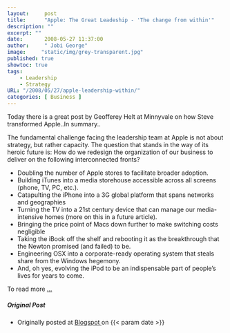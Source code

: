 ```yaml
---
layout:     post 
title:      "Apple: The Great Leadeship - 'The change from within'"
description: ""
excerpt: ""
date:       2008-05-27 11:37:00
author:     " Jobi George"
image:     "static/img/grey-transparent.jpg"
published: true
showtoc: true 
tags:
    - Leadership
    - Strategy
URL: "/2008/05/27/apple-leadership-within/"
categories: [ Business ]
---
```


Today there is a great post by Geofferey Helt at Minnyvale on how Steve transformed Apple..In summary..

The fundamental challenge facing the leadership team at Apple is not about strategy, but rather capacity. The question that stands in the way of its heroic future is: How do we redesign the organization of our business to deliver on the following interconnected fronts?

* Doubling the number of Apple stores to facilitate broader adoption.
* Building iTunes into a media storehouse accessible across all screens (phone, TV, PC, etc.).
* Catapulting the iPhone into a 3G global platform that spans networks and geographies
* Turning the TV into a 21st century device that can manage our media-intensive homes (more on this in a future article).
* Bringing the price point of Macs down further to make switching costs negligible
* Taking the iBook off the shelf and rebooting it as the breakthrough that the Newton promised (and failed) to be.
* Engineering OSX into a corporate-ready operating system that steals share from the Windows hegemony.
* And, oh yes, evolving the iPod to be an indispensable part of people’s lives for years to come. 


To read more [...](http://www.minyanville.com/articles/apple-rimm-hpq-osx-DELL-F/index/a/17318/from/yahoo)

##### Original Post

* Originally posted at [ Blogspot ]( http://jobig.blogspot.com/2008/05/apple-great-leadeship-change-from.html) on {{< param date >}}



